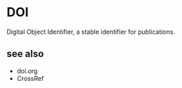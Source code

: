 # DOI

Digital Object Identifier, a stable identifier for publications.

## see also
- doi.org
- CrossRef
